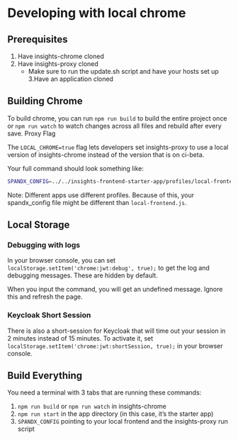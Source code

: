 # Developing with local chrome

## Prerequisites

1. Have insights-chrome cloned
2. Have insights-proxy cloned
    * Make sure to run the update.sh script and have your hosts set up
3.Have an application cloned

## Building Chrome

To build chrome, you can run `npm run build` to build the entire project once or `npm run watch` to watch changes across all files and rebuild after every save.
Proxy Flag

The `LOCAL_CHROME=true` flag lets developers set insights-proxy to use a local version of insights-chrome instead of the version that is on ci-beta.

Your full command should look something like:

```sh
SPANDX_CONFIG=../../insights-frontend-starter-app/profiles/local-frontend.js sh ../../insights-proxy/scripts/run.sh
```

Note: Different apps use different profiles. Because of this, your spandx_config file might be different than `local-frontend.js`.

## Local Storage

### Debugging with logs

In your browser console, you can set `localStorage.setItem('chrome:jwt:debug', true);` to get the log and debugging messages. These are hidden by default.

When you input the command, you will get an undefined message. Ignore this and refresh the page.

### Keycloak Short Session

There is also a short-session for Keycloak that will time out your session in 2 minutes instead of 15 minutes. To activate it, set `localStorage.setItem('chrome:jwt:shortSession, true);` in your browser console.

## Build Everything

You need a terminal with 3 tabs that are running these commands:

1. `npm run build` or `npm run watch` in insights-chrome
2. `npm run start` in the app directory (in this case, it’s the starter app)
3. `SPANDX_CONFIG` pointing to your local frontend and the insights-proxy run script
